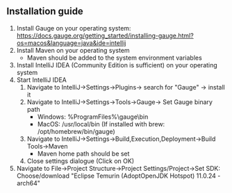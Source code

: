 ## Installation guide
1. Install Gauge on your operating system:
   https://docs.gauge.org/getting_started/installing-gauge.html?os=macos&language=java&ide=intellij
2. Install Maven on your operating system
    - Maven should be added to the system environment variables
3. Install IntelliJ IDEA (Community Edition is sufficient) on your operating system
4. Start IntelliJ IDEA
   1. Navigate to IntelliJ->Settings->Plugins-> search for "Gauge" -> install it
   2. Navigate to IntelliJ->Settings->Tools->Gauge-> Set Gauge binary path
      - Windows: %ProgramFiles%\gauge\bin
      - MacOS: /usr/local/bin
        (If installed with brew: /opt/homebrew/bin/gauge)
   3. Navigate to IntelliJ->Settings->Build,Execution,Deployment->Build Tools->Maven
      - Maven home path should be set
   4. Close settings dialogue (Click on OK)
5. Navigate to File->Project Structure->Project Settings/Project->Set SDK: Choose/download "Eclipse Temurin (AdoptOpenJDK Hotspot) 11.0.24 - arch64"

